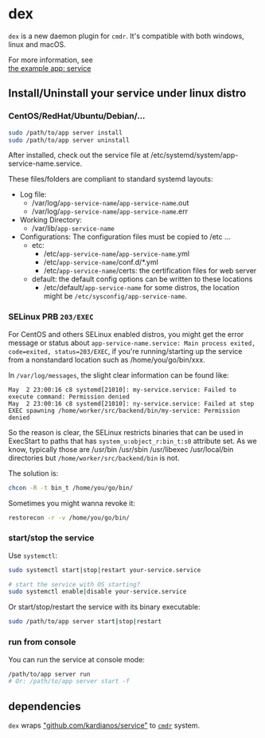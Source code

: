 # dex

`dex` is a new daemon plugin for `cmdr`. It's compatible with both windows, linux and macOS.

For more information, see  
[the example app: service](https://github.com/hedzr/cmdr-examples/tree/master/examples/service)




## Install/Uninstall your service under linux distro

### CentOS/RedHat/Ubuntu/Debian/...

```bash
sudo /path/to/app server install
sudo /path/to/app server uninstall
```

After installed, check out the service file at /etc/systemd/system/app-service-name.service.

These files/folders are compliant to standard systemd layouts:

- Log file:
  - /var/log/`app-service-name`/`app-service-name`.out
  - /var/log/`app-service-name`/`app-service-name`.err
- Working Directory:
  - /var/lib/`app-service-name`
- Configurations:
  The configuration files must be copied to /etc ...
  - etc:
	- /etc/`app-service-name`/`app-service-name`.yml
	- /etc/`app-service-name`/conf.d/*.yml
	- /etc/`app-service-name`/certs: the certification files for web server
  - default:
	the default config options can be written to these locations
	- /etc/default/`app-service-name`
	for some distros, the location might be `/etc/sysconfig/app-service-name`.

### SELinux PRB `203/EXEC`

For CentOS and others SELinux enabled distros, you might get the error message or status about `app-service-name.service: Main process exited, code=exited, status=203/EXEC`, if you're running/starting up the service from a nonstandard location such as /home/you/go/bin/xxx.

In `/var/log/messages`, the slight clear information can be found like:

```
May  2 23:00:16 c8 systemd[21010]: my-service.service: Failed to execute command: Permission denied
May  2 23:00:16 c8 systemd[21010]: ny-service.service: Failed at step EXEC spawning /home/worker/src/backend/bin/my-service: Permission denied
```

So the reason is clear, the SELinux restricts binaries that can be used in ExecStart to paths that has `system_u:object_r:bin_t:s0` attribute set. As we know, typically those are /usr/bin /usr/sbin /usr/libexec /usr/local/bin directories but `/home/worker/src/backend/bin` is not.

The solution is:

```bash
chcon -R -t bin_t /home/you/go/bin/
```

Sometimes you might wanna revoke it:

```bash
restorecon -r -v /home/you/go/bin/
```

> 
> 


### start/stop the service

Use `systemctl`:

```bash
sudo systemctl start|stop|restart your-service.service

# start the service with OS starting?
sudo systemctl enable|disable your-service.service
```

Or start/stop/restart the service with its binary executable:

```bash
sudo /path/to/app server start|stop|restart
```

### run from console

You can run the service at console mode:

```bash
/path/to/app server run
# Or: /path/to/app server start -f
```





## dependencies

`dex` wraps ["github.com/kardianos/service"](https://github.com/kardianos/service) to [`cmdr`](https://github/com/hedzr/cmdr) system.




